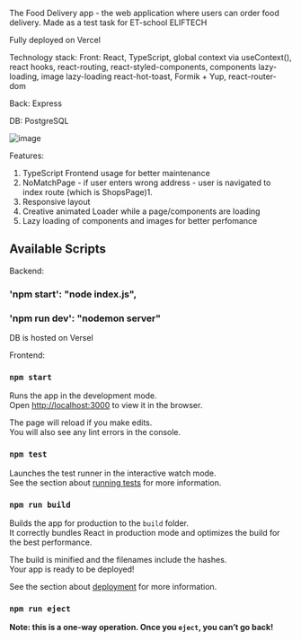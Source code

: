 The Food Delivery app - the web application where users can order food delivery.
Made as a test task for ET-school ELIFTECH

Fully deployed on Vercel

Technology stack: 
Front: React, TypeScript, global context via useContext(), react hooks, react-routing, 	react-styled-components, components lazy-loading,
image lazy-loading
react-hot-toast, Formik + Yup, react-router-dom

Back: Express

DB: PostgreSQL

![image](https://github.com/ArtemKrylov/delivery_app_ET-school/assets/43321337/bb64e1dd-7f9e-42f6-bd7e-286b8de93051)


Features: 

1. TypeScript Frontend usage for better maintenance
2. NoMatchPage - if user enters wrong address - user is navigated to index route (which is ShopsPage)1.
3. Responsive layout
4. Creative animated Loader while a page/components are loading
5. Lazy loading of components and images for better perfomance


## Available Scripts

Backend: 

 ### 'npm start':  "node index.js",
 ### 'npm run dev': "nodemon server"
 
DB is hosted on Versel

Frontend: 

### `npm start`

Runs the app in the development mode.\
Open [http://localhost:3000](http://localhost:3000) to view it in the browser.

The page will reload if you make edits.\
You will also see any lint errors in the console.

### `npm test`

Launches the test runner in the interactive watch mode.\
See the section about [running tests](https://facebook.github.io/create-react-app/docs/running-tests) for more information.

### `npm run build`

Builds the app for production to the `build` folder.\
It correctly bundles React in production mode and optimizes the build for the best performance.

The build is minified and the filenames include the hashes.\
Your app is ready to be deployed!

See the section about [deployment](https://facebook.github.io/create-react-app/docs/deployment) for more information.

### `npm run eject`

**Note: this is a one-way operation. Once you `eject`, you can’t go back!**


